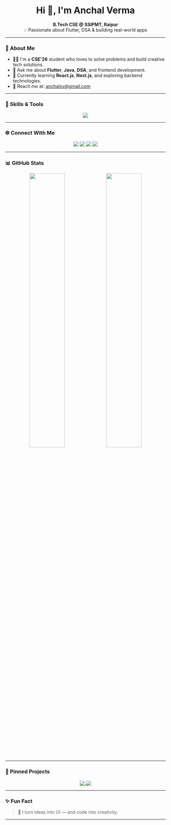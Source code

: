 <h1 align="center">Hi 👋, I'm Anchal Verma</h1>

<p align="center">
  <b>B.Tech CSE @ SSIPMT, Raipur</b><br>
  💡 Passionate about Flutter, DSA & building real-world apps <br>
   <b></b>
</p>

---

### 🚀 About Me

- 👩‍💻 I'm a **CSE'26** student who loves to solve problems and build creative tech solutions.
- 💬 Ask me about **Flutter**, **Java**, **DSA**, and frontend development.
- 🌱 Currently learning **React.js**, **Next.js**, and exploring backend technologies.
- 📩 Reach me at: [anchalxv@gmail.com](mailto:anchalxv@gmail.com)

---

### 🧩 Skills & Tools

<p align="center">
  <img src="https://skillicons.dev/icons?i=dart,flutter,java,js,html,css,cpp,react,nextjs,python,firebase,git,github,linux" />
</p>

---

### 🌐 Connect With Me

<p align="center">
  <a href="(https://linkedin.com/in/anchal-verma-499065241)" target="_blank"><img src="https://img.shields.io/badge/LinkedIn-blue?style=flat-square&logo=linkedin" /></a>
  <a href="mailto:anchalxv@gmail.com"><img src="https://img.shields.io/badge/Gmail-red?style=flat-square&logo=gmail&logoColor=white" /></a>
  <a href="https://leetcode.com/u/anchalvermaa/" target="_blank"><img src="https://img.shields.io/badge/LeetCode-orange?style=flat-square&logo=leetcode&logoColor=white" /></a>
  <a href="https://github.com/anchalV194" target="_blank"><img src="https://img.shields.io/badge/GitHub-100000?style=flat-square&logo=github&logoColor=white" /></a>
</p>

---

### 📊 GitHub Stats

<p align="center">
  <img src="https://github-readme-stats.vercel.app/api?username=anchalV194&show_icons=true&theme=radical" width="47%" />
  <img src="https://github-readme-stats.vercel.app/api/top-langs/?username=anchalV194&layout=compact&theme=radical" width="47%" />
</p>

---

### 📌 Pinned Projects

<p align="center">
  <a href="https://github.com/anchalV194/HerShield">
    <img align="center" src="https://github-readme-stats.vercel.app/api/pin/?username=anchalV194&repo=HerShield&theme=radical" />
  </a>
  <a href="https://github.com/anchalV194/Scientific_Calculator">
    <img align="center" src="https://github-readme-stats.vercel.app/api/pin/?username=anchalV194&repo=Scientific_Calculator&theme=radical" />
  </a>
</p>

---

### ✨ Fun Fact

> 🌟 I turn ideas into UI — and code into creativity.

---

